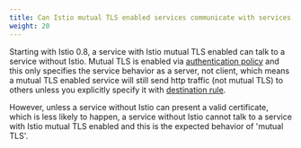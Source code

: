 ```yaml
---
title: Can Istio mutual TLS enabled services communicate with services without Istio?
weight: 20
---
```

Starting with Istio 0.8, a service with Istio mutual TLS enabled can talk to a service without Istio. Mutual TLS is enabled via [authentication policy](/docs/concepts/security/#authorization) and this only specifies the service behavior as a server, not client, which means a mutual TLS enabled service will still send http traffic (not mutual TLS) to others unless you explicitly specify it with [destination rule](/docs/reference/config/istio.networking.v1alpha3/#DestinationRule).

However, unless a service without Istio can present a valid certificate, which is less likely to happen, a service without Istio cannot talk to a service with Istio mutual TLS enabled and this is the expected behavior of 'mutual TLS'.

